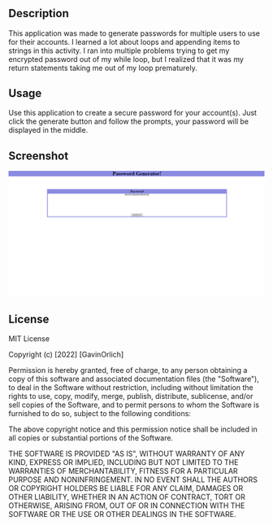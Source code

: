 # <Password-Generator>

## Description

This application was made to generate passwords for multiple users to use for their accounts. I learned a lot about loops and appending items to strings in this activity. I ran into multiple problems trying to get my encrypted password out of my while loop, but I realized that it was my return statements taking me out of my loop prematurely.


## Usage

Use this application to create a secure password for your account(s). Just click the generate button and follow the prompts, your password will be displayed in the middle.


## Screenshot

![Screenshot](./assets/images/screenshot.PNG)



## License

MIT License

Copyright (c) [2022] [GavinOrlich]

Permission is hereby granted, free of charge, to any person obtaining a copy of this software and associated documentation files (the "Software"), to deal in the Software without restriction, including without limitation the rights to use, copy, modify, merge, publish, distribute, sublicense, and/or sell copies of the Software, and to permit persons to whom the Software is furnished to do so, subject to the following conditions:

The above copyright notice and this permission notice shall be included in all copies or substantial portions of the Software.

THE SOFTWARE IS PROVIDED "AS IS", WITHOUT WARRANTY OF ANY KIND, EXPRESS OR IMPLIED, INCLUDING BUT NOT LIMITED TO THE WARRANTIES OF MERCHANTABILITY, FITNESS FOR A PARTICULAR PURPOSE AND NONINFRINGEMENT. IN NO EVENT SHALL THE AUTHORS OR COPYRIGHT HOLDERS BE LIABLE FOR ANY CLAIM, DAMAGES OR OTHER LIABILITY, WHETHER IN AN ACTION OF CONTRACT, TORT OR OTHERWISE, ARISING FROM, OUT OF OR IN CONNECTION WITH THE SOFTWARE OR THE USE OR OTHER DEALINGS IN THE SOFTWARE.